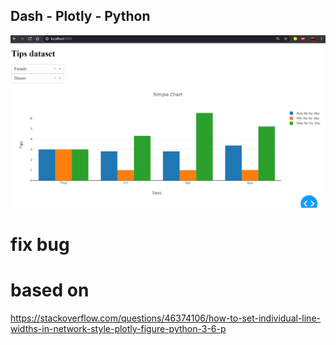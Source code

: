 ## Dash - Plotly - Python

![tips_example_dashboard.png](tips_example_dashboard.png)


# fix bug 
# based on
https://stackoverflow.com/questions/46374106/how-to-set-individual-line-widths-in-network-style-plotly-figure-python-3-6-p
